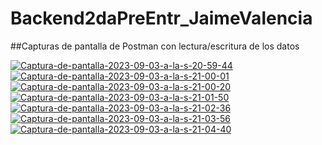 # Backend2daPreEntr_JaimeValencia

##Capturas de pantalla de Postman con lectura/escritura de los datos


<a href="https://ibb.co/26n22D5"><img src="https://i.ibb.co/sPmSS0t/Captura-de-pantalla-2023-09-03-a-la-s-20-59-44.png" alt="Captura-de-pantalla-2023-09-03-a-la-s-20-59-44" border="0"></a>
<a href="https://ibb.co/5WwRGsP"><img src="https://i.ibb.co/RpdDYQq/Captura-de-pantalla-2023-09-03-a-la-s-21-00-01.png" alt="Captura-de-pantalla-2023-09-03-a-la-s-21-00-01" border="0"></a>
<a href="https://ibb.co/m8RNGYH"><img src="https://i.ibb.co/ySN4XM8/Captura-de-pantalla-2023-09-03-a-la-s-21-00-20.png" alt="Captura-de-pantalla-2023-09-03-a-la-s-21-00-20" border="0"></a>
<a href="https://ibb.co/5hj9MYG"><img src="https://i.ibb.co/1GXnvs7/Captura-de-pantalla-2023-09-03-a-la-s-21-01-50.png" alt="Captura-de-pantalla-2023-09-03-a-la-s-21-01-50" border="0"></a>
<a href="https://ibb.co/pb7T69t"><img src="https://i.ibb.co/Fmr1kjS/Captura-de-pantalla-2023-09-03-a-la-s-21-02-36.png" alt="Captura-de-pantalla-2023-09-03-a-la-s-21-02-36" border="0"></a>
<a href="https://ibb.co/TbtdwCB"><img src="https://i.ibb.co/P9g0rSZ/Captura-de-pantalla-2023-09-03-a-la-s-21-03-56.png" alt="Captura-de-pantalla-2023-09-03-a-la-s-21-03-56" border="0"></a>
<a href="https://ibb.co/RHj7vhj"><img src="https://i.ibb.co/x5F3CmF/Captura-de-pantalla-2023-09-03-a-la-s-21-04-40.png" alt="Captura-de-pantalla-2023-09-03-a-la-s-21-04-40" border="0"></a>
